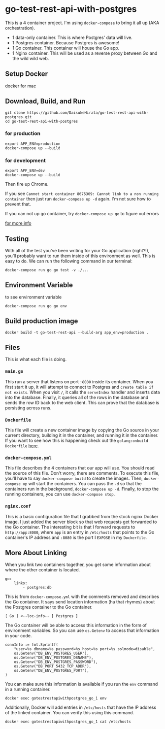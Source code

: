 # go-test-rest-api-with-postgres
This is a 4 container project. I'm using `docker-compose` to bring it all up
(AKA orchestration).

* 1 data-only container. This is where Postgres' data will live.
* 1 Postgres container. Because Postgres is awesome!
* 1 Go container. This container will house the Go app.
* 1 Nginx container. This will be used as a reverse proxy between Go and the
wild wild web.

## Setup Docker

docker for mac

## Download, Build, and Run

```
git clone https://github.com/DaisukeHirata/go-test-rest-api-with-postgres.git
cd go-test-rest-api-with-postgres
```

### for production
```
export APP_ENV=production
docker-compose up --build
```

### for development
```
export APP_ENV=dev
docker-compose up --build
```

Then fire up Chrome.

If you see
`Cannot start container 8675309: Cannot link to a non running container` then
just run `docker-compose up -d` again. I'm not sure how to prevent that.

If you can not up go container, 
try `docker-compose up go` to figure out errors

[for more info](https://medium.com/@McMenemy/godorp-docker-compose-for-development-and-production-e37fe0a58d61)

## Testing
With all of the test you’ve been writing for your Go application (right?!), you’ll probably want to run them inside of this environment as well. This is easy to do. We can run the following command in our terminal:
```
docker-compose run go go test -v ./...
```

## Environment Variable
to see environment variable
```
docker-compose run go go env 
```

## Build production image
```
docker build -t go-test-rest-api --build-arg app_env=production . 
```

## Files
This is what each file is doing.

### `main.go`
This run a server that listens on port `:8080` inside its container. When you
first start it up, it will attempt to connect to Postgres and
`create table if not exists`. When you visit `/`, it calls the `serveIndex`
handler and inserts data into the database. Finally, it queries all of the
rows in the database and sends the row ID back to the web client. This can
prove that the database is persisting across runs.

### `Dockerfile`
This file will create a new container image by copying the Go source in your
current directory, building it in the container, and running it in the
container. If you want to see how this is happening check out the
`golang:onbuild` `Dockerfile`
[here].

### `docker-compose.yml`
This file describes the 4 containers that our app will use. You should read the
source of this file. Don't worry, there are comments. To execute this file,
you'll have to say `docker-compose build` to create the images. Then,
`docker-compose up` will start the containers. You can pass the `-d` so that
the containers run in the background, `docker-compose up -d`. Finally, to stop
the running containers, you can use `docker-compose stop`.

### `nginx.conf`
This is a basic configuration file that I grabbed from the stock nginx Docker
image. I just added the server block so that web requests get forwarded to
the Go container. The interesting bit is that I forward requests to
`http://app:8080`, where `app` is an entry in `/etc/hosts` that points to the
Go container's IP address and `:8080` is the port I `EXPOSE` in my
`Dockerfile`.

## More About Linking
When you link two containers together, you get some information about where the
other container is located.

```
go:
    links:
        - postgres:db
```

This is from `docker-compose.yml` with the comments removed and describes the
Go container. It says send location information (ha that rhymes) about the
Postgres container to the Go container.

```
[ Go ] <--loc-info-- [ Postgres ]
```

The Go container will be able to access this information in the form of
environment variables. So you can use `os.Getenv` to access that information in
your code.

```
connInfo := fmt.Sprintf(
	"user=%s dbname=%s password=%s host=%s port=%s sslmode=disable",
	os.Getenv("DB_ENV_POSTGRES_USER"),
	os.Getenv("DB_ENV_POSTGRES_DBNAME"),
	os.Getenv("DB_ENV_POSTGRES_PASSWORD"),
	os.Getenv("DB_PORT_5432_TCP_ADDR"),
	os.Getenv("DB_ENV_POSTGRES_PORT"),
)
```

You can make sure this information is available if you run the `env` command
in a running container.

```
docker exec gotestrestapiwithpostgres_go_1 env
```

Additionally, Docker will add entries in `/etc/hosts` that have the IP address
of the linked container. You can verify this using this command.

```
docker exec gotestrestapiwithpostgres_go_1 cat /etc/hosts
```

[here]: (https://github.com/docker-library/golang/blob/396f40c6188614c7acd6d8299a0ea71030a056a6/1.4/onbuild/Dockerfile)
